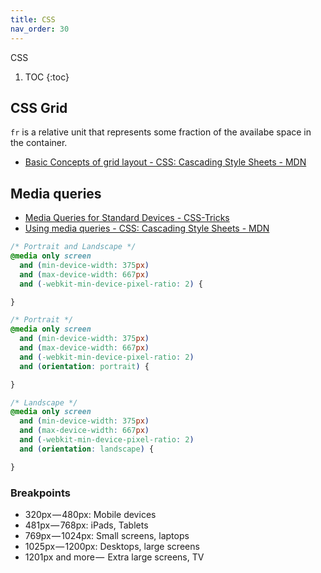 ```yaml
---
title: CSS
nav_order: 30
---
```


CSS

1. TOC
   {:toc}

## CSS Grid

`fr` is a relative unit that represents some fraction of the availabe space in the container. 

- [Basic Concepts of grid layout - CSS: Cascading Style Sheets - MDN](https://developer.mozilla.org/en-US/docs/Web/CSS/CSS_Grid_Layout/Basic_Concepts_of_Grid_Layout)

## Media queries

- [Media Queries for Standard Devices - CSS-Tricks](https://css-tricks.com/snippets/css/media-queries-for-standard-devices/)
- [Using media queries - CSS: Cascading Style Sheets - MDN](https://developer.mozilla.org/en-US/docs/Web/CSS/Media_Queries/Using_media_queries)

```css
/* Portrait and Landscape */
@media only screen 
  and (min-device-width: 375px) 
  and (max-device-width: 667px) 
  and (-webkit-min-device-pixel-ratio: 2) { 

}

/* Portrait */
@media only screen 
  and (min-device-width: 375px) 
  and (max-device-width: 667px) 
  and (-webkit-min-device-pixel-ratio: 2)
  and (orientation: portrait) { 

}

/* Landscape */
@media only screen 
  and (min-device-width: 375px) 
  and (max-device-width: 667px) 
  and (-webkit-min-device-pixel-ratio: 2)
  and (orientation: landscape) { 

}
```

### Breakpoints

- 320px — 480px: Mobile devices
- 481px — 768px: iPads, Tablets
- 769px — 1024px: Small screens, laptops
- 1025px — 1200px: Desktops, large screens
- 1201px and more —  Extra large screens, TV
